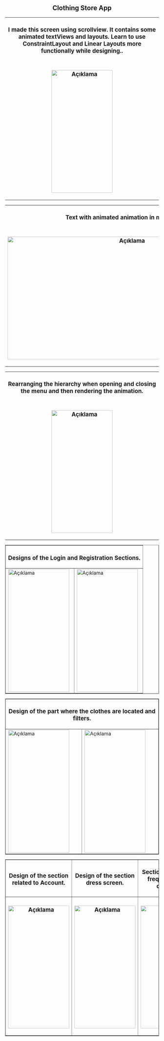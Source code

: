 <h2 align="center">Clothing Store App</h3>

<table>
  <tr>
    <td><h3 align="center">I made this screen using scrollview. It contains some animated textViews and layouts. Learn to use ConstraintLayout and Linear Layouts more functionally while designing..</h3></td>
  </tr>
  <tr>
    <td><h3 align="center"><img src="https://github.com/MuhammetEmirErkut/Clothing-Store-App/assets/147542769/3a3bb06b-caf9-448e-93a8-e14f1605aa5c" alt="Açıklama" height="400" width="200"></h3></td>
  </tr>
</table>

</p>

<table>
  <tr>
    <td><h3 align="center">Text with animated animation in main activity.</h3></td>
  </tr>
  <tr>
    <td><h3 align="center"><img src="https://github.com/MuhammetEmirErkut/Clothing-Store-App/assets/147542769/97f54347-d0d4-4ec4-b834-c55e61df5647" alt="Açıklama" height="400" width="800"></td>
  </tr>
</table>

<table>
  <tr>
    <td><h3 align="center">Rearranging the hierarchy when opening and closing the menu and then rendering the animation.</h3></td>
  </tr>
  <tr>
    <td><h3 align="center"><img src="https://github.com/MuhammetEmirErkut/Clothing-Store-App/assets/147542769/0b2696c2-7227-4488-b607-1d1327147713" alt="Açıklama" height="400" width="200"></td>
  </tr>
</table>

<table border = 1>
  <tr>
    <td colspan = "2"><h3 align="center">Designs of the Login and Registration Sections.</h3></td>
  </tr>
  <tr>
    <td><img src="https://github.com/MuhammetEmirErkut/Clothing-Store-App/assets/147542769/4eb6e573-3d98-47f8-92b0-08bd2ee9d986" alt="Açıklama" height="400" width="200"></td>
    <td><img src="https://github.com/MuhammetEmirErkut/Clothing-Store-App/assets/147542769/5bfe712e-1eb2-459a-9232-68ac4242d38b" alt="Açıklama" height="400" width="200"></td>
  </tr>
</table>

<table border = 1>
  <tr>
    <td colspan = "2"><h3 align="center">Design of the part where the clothes are located and filters.</h3></td>
  </tr>
  <tr>
    <td><img src="https://github.com/MuhammetEmirErkut/Clothing-Store-App/assets/147542769/07009069-d3bd-42ea-9f32-c3ade420431f" alt="Açıklama" height="400" width="200"></td>
    <td><img src="https://github.com/MuhammetEmirErkut/Clothing-Store-App/assets/147542769/576cbcbb-11f4-44f2-9d47-da781a39d03c" alt="Açıklama" height="400" width="200"></td>
  </tr>
</table>


<table border = "1" align="center">
  <tr>
    <td><h3 align="center">Design of the section related to Account.</h3></td>
    <td><h3 align="center">Design of the section dress screen.</h3></td>
    <td><h3 align="center">Section designed for frequently asked questions.</h3></td>
  </tr>
  <tr>
    <td><h3 align="center"><img src="https://github.com/MuhammetEmirErkut/Clothing-Store-App/assets/147542769/238cfe9f-065f-4a39-92e9-460b20c00ccd" alt="Açıklama" height="400" width="200"></h3></td>
    <td><h3 align="center"><img src="https://github.com/MuhammetEmirErkut/Clothing-Store-App/assets/147542769/88158963-145b-40ff-ad4d-a343210650d9" alt="Açıklama" height="400" width="200"></h3></td>
    <td><h3 align="center"><img src="https://github.com/MuhammetEmirErkut/Clothing-Store-App/assets/147542769/f42c2ec5-1110-4fee-8767-0599c8cc50ef" alt="Açıklama" height="400" width="200"></h3></td>
  </tr>
</table>




